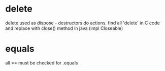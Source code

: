 # delete

delete used as dispose - destructors do actions. find all 'delete' in C code and replace with close() method in java (impl Closeable)


# equals

all == must be checked for .equals

